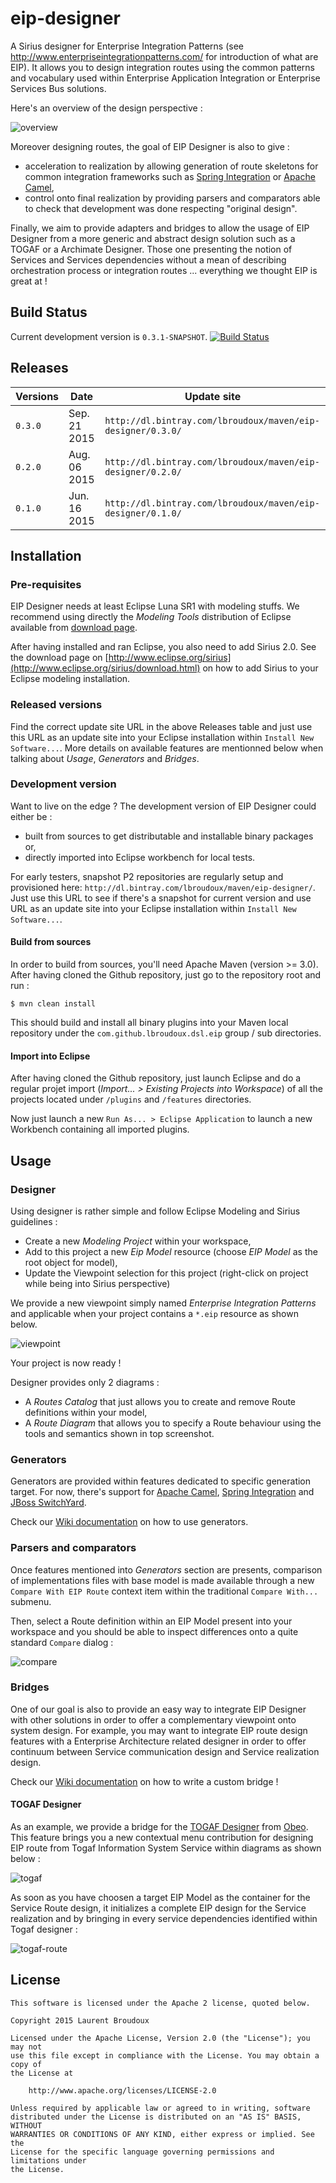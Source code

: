 # eip-designer

A Sirius designer for Enterprise Integration Patterns (see http://www.enterpriseintegrationpatterns.com/ for introduction of what are EIP). It allows you to design integration routes using the common patterns and vocabulary used within Enterprise Application Integration or Enterprise Services Bus solutions.

Here's an overview of the design perspective :

![overview](https://raw.githubusercontent.com/lbroudoux/eip-designer/master/assets/eip-designer.png)  

Moreover designing routes, the goal of EIP Designer is also to give : 
* acceleration to realization by allowing generation of route skeletons for common integration frameworks such as [Spring Integration](http://projects.spring.io/spring-integration/) or [Apache Camel](http://camel.apache.org),
* control onto final realization by providing parsers and comparators able to check that development was done respecting "original design". 

Finally, we aim to provide adapters and bridges to allow the usage of EIP Designer from a more generic and abstract design solution such as a TOGAF or a Archimate Designer. Those one presenting the notion of Services and Services dependencies without a mean of describing orchestration process or integration routes ... everything we thought EIP is great at ! 


## Build Status

Current development version is `0.3.1-SNAPSHOT`. [![Build Status](https://travis-ci.org/lbroudoux/eip-designer.png?branch=master)](https://travis-ci.org/lbroudoux/eip-designer)


## Releases

| Versions      | Date          | Update site  |
| ------------- | ------------- | ------------ |
|`0.3.0`      |Sep. 21 2015   |`http://dl.bintray.com/lbroudoux/maven/eip-designer/0.3.0/`|
|`0.2.0`      |Aug. 06 2015   |`http://dl.bintray.com/lbroudoux/maven/eip-designer/0.2.0/`|
|`0.1.0`      |Jun. 16 2015   |`http://dl.bintray.com/lbroudoux/maven/eip-designer/0.1.0/`|


## Installation

### Pre-requisites

EIP Designer needs at least Eclipse Luna SR1 with modeling stuffs. We recommend using directly the _Modeling Tools_ distribution of Eclipse available from [download page](http://www.eclipse.org/downloads/).

After having installed and ran Eclipse, you also need to add Sirius 2.0. See the download page on [http://www.eclipse.org/sirius](http://www.eclipse.org/sirius/download.html) on how to add Sirius to your Eclipse modeling installation.

### Released versions

Find the correct update site URL in the above Releases table and just use this URL as an update site into your Eclipse installation within `Install New Software...`. More details on available features are mentionned below when talking about _Usage_, _Generators_ and _Bridges_.

### Development version

Want to live on the edge ? The development version of EIP Designer could either be : 
* built from sources to get distributable and installable binary packages or,
* directly imported into Eclipse workbench for local tests.

For early testers, snapshot P2 repositories are regularly setup and provisioned here: `http://dl.bintray.com/lbroudoux/maven/eip-designer/`. Just use this URL to see if there's a snapshot for current version and use URL as an update site into your Eclipse installation within `Install New Software...`.  

#### Build from sources

In order to build from sources, you'll need Apache Maven (version >= 3.0). After having cloned the Github repository, just go to the repository root and run :

```
$ mvn clean install
```
This should build and install all binary plugins into your Maven local repository under the `com.github.lbroudoux.dsl.eip` group / sub directories.

#### Import into Eclipse

After having cloned the Github repository, just launch Eclipse and do a regular projet import (_Import...  > Existing Projects into Workspace_) of all the projects located under `/plugins` and `/features` directories.  

Now just launch a new `Run As... > Eclipse Application` to launch a new Workbench containing all imported plugins.


## Usage

### Designer

Using designer is rather simple and follow Eclipse Modeling and Sirius guidelines :
* Create a new _Modeling Project_ within your workspace,
* Add to this project a new _Eip Model_ resource (choose _EIP Model_ as the root object for model),
* Update the Viewpoint selection for this project (right-click on project while being into Sirius perspective)

We provide a new viewpoint simply named _Enterprise Integration Patterns_ and applicable when your project contains a `*.eip` resource as shown below.

![viewpoint](https://raw.githubusercontent.com/lbroudoux/eip-designer/master/assets/eip-designer-viewpoint.png)

Your project is now ready !

Designer provides only 2 diagrams :
* A _Routes Catalog_ that just allows you to create and remove Route definitions within your model,
* A _Route Diagram_ that allows you to specify a Route behaviour using the tools and semantics shown in top screenshot.

### Generators

Generators are provided within features dedicated to specific generation target. For now, there's support for [Apache Camel](http://camel.apache.org), [Spring Integration](http://projects.spring.io/spring-integration/) and [JBoss SwitchYard](http://switchyard.jboss.org/).

Check our [Wiki documentation](https://github.com/lbroudoux/eip-designer/wiki/How-To-Use-Generators) on how to use generators.

### Parsers and comparators

Once features mentioned into _Generators_ section are presents, comparison of implementations files with base model is made available through a new `Compare With EIP Route` context item within the traditional `Compare With...` submenu.

Then, select a Route definition within an EIP Model present into your workspace and you should be able to inspect differences onto a quite standard `Compare` dialog : 
   
![compare](https://raw.githubusercontent.com/lbroudoux/eip-designer/master/assets/eip-designer-compare.png)

### Bridges

One of our goal is also to provide an easy way to integrate EIP Designer with other solutions in order to offer a complementary viewpoint onto system design. For example, you may want to integrate EIP route design features with a Enterprise Architecture related designer in order to offer continuum between Service communication design and Service realization design.

Check our [Wiki documentation](https://github.com/lbroudoux/eip-designer/wiki/How-To-Write-A-Bridge) on how to write a custom bridge !

#### TOGAF Designer

As an example, we provide a bridge for the [TOGAF Designer](http://marketplace.obeonetwork.com/module/togaf) from [Obeo](http://www.obeo.fr). This feature brings you a new contextual menu contribution for designing EIP route from Togaf Information System Service within diagrams as shown below :

![togaf](https://raw.githubusercontent.com/lbroudoux/eip-designer/master/assets/eip-designer-togaf-extension.png)

As soon as you have choosen a target EIP Model as the container for the Service Route design, it initializes a complete EIP design for the Service realization and by bringing in every service dependencies identified within Togaf designer :

![togaf-route](https://raw.githubusercontent.com/lbroudoux/eip-designer/master/assets/eip-designer-togaf-route.png)


## License

```
This software is licensed under the Apache 2 license, quoted below.

Copyright 2015 Laurent Broudoux

Licensed under the Apache License, Version 2.0 (the "License"); you may not
use this file except in compliance with the License. You may obtain a copy of
the License at

    http://www.apache.org/licenses/LICENSE-2.0

Unless required by applicable law or agreed to in writing, software
distributed under the License is distributed on an "AS IS" BASIS, WITHOUT
WARRANTIES OR CONDITIONS OF ANY KIND, either express or implied. See the
License for the specific language governing permissions and limitations under
the License.
```





